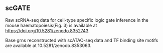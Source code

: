 ## scGATE
Raw scRNA-seq data for cell-type specific logic gate inference in the mouse haematopoiesis(Fig. 3) is available at https://doi.org/10.5281/zenodo.8352743.

Base grns reconstructed with scATAC-seq data and TF binding site motifs are available at 10.5281/zenodo.8353063.


